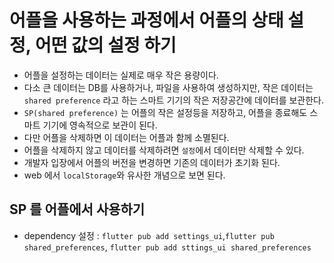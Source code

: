 # 어플을 사용하는 과정에서 어플의 상태 설정, 어떤 값의 설정 하기

- 어플을 설정하는 데이터는 실제로 매우 작은 용량이다.
- 다소 큰 데이터는 DB를 사용하거나, 파일을 사용하여 생성하지만, 작은 데이터는 `shared preference` 라고 하는 스마트 기기의 작은 저장공간에 데이터를 보관한다.
- `SP(shared preference)` 는 어플의 작은 설정등을 저장하고, 어플을 종료해도 스마트 기기에 영속적으로 보관이 된다.
- 다만 어플을 삭제하면 이 데이터는 어플과 함께 소멸된다.
- 어플을 삭제하지 않고 데이터를 삭제하려면 `설정`에서 데이터만 삭제할 수 있다.
- 개발자 입장에서 어플의 버전을 변경하면 기존의 데이터가 초기화 된다.
- web 에서 `localStorage`와 유사한 개념으로 보면 된다.

## SP 를 어플에서 사용하기

- dependency 설정 : `flutter pub add settings_ui`,`flutter pub shared_preferences`, `flutter pub add sttings_ui shared_preferences`
